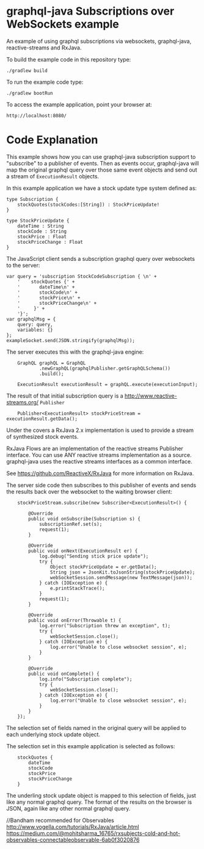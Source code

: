 # graphql-java Subscriptions over WebSockets example

An example of using graphql subscriptions via websockets, graphql-java, reactive-streams and RxJava.

To build the example code in this repository type:

    ./gradlew build
    
To run the example code type:
    
    ./gradlew bootRun
    
To access the example application, point your browser at:

    http://localhost:8080/  
    
# Code Explanation

This example shows how you can use graphql-java subscription support to "subscribe" to a publisher of events.
Then as events occur, graphql-java will map the original graphql query over those same event objects and send out
a stream of `ExecutionResult` objects.

In this example application we have a stock update type system defined as:

    type Subscription {
        stockQuotes(stockCodes:[String]) : StockPriceUpdate!
    }
    
    type StockPriceUpdate {
        dateTime : String
        stockCode : String
        stockPrice : Float
        stockPriceChange : Float
    }

The JavaScript client sends a subscription graphql query over websockets to the server:

    var query = 'subscription StockCodeSubscription { \n' +
        '    stockQuotes {' +
        '       dateTime\n' +
        '       stockCode\n' +
        '       stockPrice\n' +
        '       stockPriceChange\n' +
        '     }' +
        '}';
    var graphqlMsg = {
        query: query,
        variables: {}
    };
    exampleSocket.send(JSON.stringify(graphqlMsg));
   
The server executes this with the graphql-java engine:

        GraphQL graphQL = GraphQL
                .newGraphQL(graphqlPublisher.getGraphQLSchema())
                .build();

        ExecutionResult executionResult = graphQL.execute(executionInput);

The result of that initial subscription query is a http://www.reactive-streams.org/ `Publisher`

        Publisher<ExecutionResult> stockPriceStream = executionResult.getData();
        
Under the covers a RxJava 2.x implementation is used to provide a stream of synthesized stock events.

RxJava Flows are an implementation of the reactive streams Publisher interface.  You can use ANY reactive streams
implementation as a source.  graphql-java uses the reactive streams interfaces as a common interface.

See https://github.com/ReactiveX/RxJava for more information on RxJava.  
        
The server side code then subscribes to this publisher of events and sends the results back over the websocket
to the waiting browser client:

        stockPriceStream.subscribe(new Subscriber<ExecutionResult>() {

            @Override
            public void onSubscribe(Subscription s) {
                subscriptionRef.set(s);
                request(1);
            }

            @Override
            public void onNext(ExecutionResult er) {
                log.debug("Sending stick price update");
                try {
                    Object stockPriceUpdate = er.getData();
                    String json = JsonKit.toJsonString(stockPriceUpdate);
                    webSocketSession.sendMessage(new TextMessage(json));
                } catch (IOException e) {
                    e.printStackTrace();
                }
                request(1);
            }

            @Override
            public void onError(Throwable t) {
                log.error("Subscription threw an exception", t);
                try {
                    webSocketSession.close();
                } catch (IOException e) {
                    log.error("Unable to close websocket session", e);
                }
            }

            @Override
            public void onComplete() {
                log.info("Subscription complete");
                try {
                    webSocketSession.close();
                } catch (IOException e) {
                    log.error("Unable to close websocket session", e);
                }
            }
        });

The selection set of fields named in the original query will be applied to each underlying stock update object.  

The selection set in this example application is selected as follows:

        stockQuotes {
            dateTime
            stockCode
            stockPrice
            stockPriceChange
        }

The underling stock update object is mapped to this selection of fields, just like any normal graphql query.  The format
of the results on the browser is JSON, again like any other normal graphql query.

//Bandham recommended for Observables
http://www.vogella.com/tutorials/RxJava/article.html
https://medium.com/@mohitsharma_16765/rxsubjects-cold-and-hot-observables-connectableobservable-6ab0f3020876
